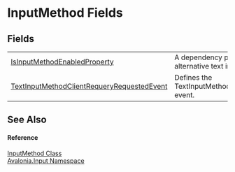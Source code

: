 # InputMethod Fields




## Fields
<table>
<tr>
<td><a href="F_Avalonia_Input_InputMethod_IsInputMethodEnabledProperty">IsInputMethodEnabledProperty</a></td>
<td>A dependency property that enables alternative text inputs.</td>
</tr>
<tr>
<td><a href="F_Avalonia_Input_InputMethod_TextInputMethodClientRequeryRequestedEvent">TextInputMethodClientRequeryRequestedEvent</a></td>
<td>Defines the TextInputMethodClientRequeryRequested event.</td>
</tr>
</table>

## See Also


#### Reference
<a href="T_Avalonia_Input_InputMethod">InputMethod Class</a>  
<a href="N_Avalonia_Input">Avalonia.Input Namespace</a>  
